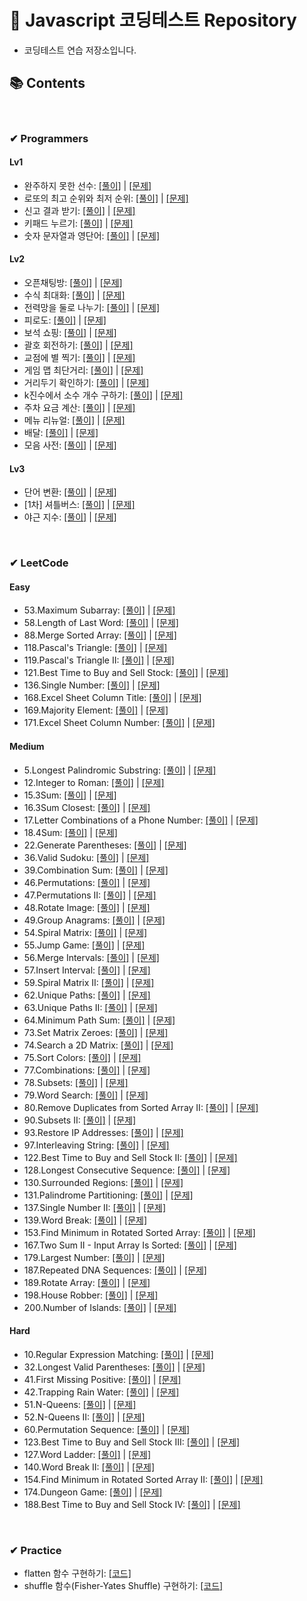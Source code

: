 # 🚩 Javascript 코딩테스트 Repository
- 코딩테스트 연습 저장소입니다.

## 📚 Contents

<br />

### ✔ Programmers

#### Lv1
- 완주하지 못한 선수: [[풀이]](https://github.com/Junhyeong-B/coding_test_practice/blob/main/Programmers/Lv1/%EC%99%84%EC%A3%BC%ED%95%98%EC%A7%80%20%EB%AA%BB%ED%95%9C%20%EC%84%A0%EC%88%98.js) | [[문제]](https://programmers.co.kr/learn/courses/30/lessons/42576)
- 로또의 최고 순위와 최저 순위: [[풀이]](https://github.com/Junhyeong-B/coding_test_practice/blob/main/Programmers/Lv1/%EB%A1%9C%EB%98%90%EC%9D%98%20%EC%B5%9C%EA%B3%A0%20%EC%88%9C%EC%9C%84%EC%99%80%20%EC%B5%9C%EC%A0%80%20%EC%88%9C%EC%9C%84.js) | [[문제]](https://programmers.co.kr/learn/courses/30/lessons/77484)
- 신고 결과 받기: [[풀이]](https://github.com/Junhyeong-B/coding_test_practice/blob/main/Programmers/Lv1/%EC%8B%A0%EA%B3%A0%20%EA%B2%B0%EA%B3%BC%20%EB%B0%9B%EA%B8%B0.js) | [[문제]](https://programmers.co.kr/learn/courses/30/lessons/92334)
- 키패드 누르기: [[풀이]](https://github.com/Junhyeong-B/coding_test_practice/blob/main/Programmers/Lv1/%ED%82%A4%ED%8C%A8%EB%93%9C%20%EB%88%84%EB%A5%B4%EA%B8%B0.js) | [[문제]](https://programmers.co.kr/learn/courses/30/lessons/67256)
- 숫자 문자열과 영단어: [[풀이]](https://github.com/Junhyeong-B/coding_test_practice/blob/main/Programmers/Lv1/%EC%88%AB%EC%9E%90%20%EB%AC%B8%EC%9E%90%EC%97%B4%EA%B3%BC%20%EC%98%81%EB%8B%A8%EC%96%B4.js) | [[문제]](https://programmers.co.kr/learn/courses/30/lessons/81301)
#### Lv2
- 오픈채팅방: [[풀이]](https://github.com/Junhyeong-B/coding_test_practice/blob/main/Programmers/Lv2/%EC%98%A4%ED%94%88%EC%B1%84%ED%8C%85%EB%B0%A9.js) | [[문제]](https://programmers.co.kr/learn/courses/30/lessons/42888)
- 수식 최대화: [[풀이]](https://github.com/Junhyeong-B/coding_test_practice/blob/main/Programmers/Lv2/%EC%88%98%EC%8B%9D%20%EC%B5%9C%EB%8C%80%ED%99%94.js) | [[문제]](https://programmers.co.kr/learn/courses/30/lessons/67257)
- 전력망을 둘로 나누기: [[풀이]](https://github.com/Junhyeong-B/coding_test_practice/blob/main/Programmers/Lv2/%EC%A0%84%EB%A0%A5%EB%A7%9D%EC%9D%84%20%EB%91%98%EB%A1%9C%20%EB%82%98%EB%88%84%EA%B8%B0.js) | [[문제]](https://programmers.co.kr/learn/courses/30/lessons/86971)
- 피로도: [[풀이]](https://github.com/Junhyeong-B/coding_test_practice/blob/main/Programmers/Lv2/%ED%94%BC%EB%A1%9C%EB%8F%84.js) | [[문제]](https://programmers.co.kr/learn/courses/30/lessons/87946)
- 보석 쇼핑: [[풀이]](https://github.com/Junhyeong-B/coding_test_practice/blob/main/Programmers/Lv2/%EB%B3%B4%EC%84%9D%20%EC%87%BC%ED%95%91.js) | [[문제]](https://programmers.co.kr/learn/courses/30/lessons/67258)
- 괄호 회전하기: [[풀이]](https://github.com/Junhyeong-B/coding_test_practice/blob/main/Programmers/Lv2/%EA%B4%84%ED%98%B8%20%ED%9A%8C%EC%A0%84%ED%95%98%EA%B8%B0.js) | [[문제]](https://programmers.co.kr/learn/courses/30/lessons/76502)
- 교점에 별 찍기: [[풀이]](https://github.com/Junhyeong-B/coding_test_practice/blob/main/Programmers/Lv2/%EA%B5%90%EC%A0%90%EC%97%90%20%EB%B3%84%20%EB%A7%8C%EB%93%A4%EA%B8%B0.js) | [[문제]](https://programmers.co.kr/learn/courses/30/lessons/87377)
- 게임 맵 최단거리: [[풀이]](https://github.com/Junhyeong-B/coding_test_practice/blob/main/Programmers/Lv2/%EA%B2%8C%EC%9E%84%20%EB%A7%B5%20%EC%B5%9C%EB%8B%A8%EA%B1%B0%EB%A6%AC.js) | [[문제]](https://programmers.co.kr/learn/courses/30/lessons/1844)
- 거리두기 확인하기: [[풀이]](https://github.com/Junhyeong-B/coding_test_practice/blob/main/Programmers/Lv2/%EA%B1%B0%EB%A6%AC%EB%91%90%EA%B8%B0%20%ED%99%95%EC%9D%B8%ED%95%98%EA%B8%B0.js) | [[문제]](https://programmers.co.kr/learn/courses/30/lessons/81302)
- k진수에서 소수 개수 구하기: [[풀이]](https://github.com/Junhyeong-B/coding_test_practice/blob/main/Programmers/Lv2/k%EC%A7%84%EC%88%98%EC%97%90%EC%84%9C%20%EC%86%8C%EC%88%98%20%EA%B0%9C%EC%88%98%20%EA%B5%AC%ED%95%98%EA%B8%B0.js) | [[문제]](https://programmers.co.kr/learn/courses/30/lessons/92335)
- 주차 요금 계산: [[풀이]](https://github.com/Junhyeong-B/coding_test_practice/blob/main/Programmers/Lv2/%EC%A3%BC%EC%B0%A8%20%EC%9A%94%EA%B8%88%20%EA%B3%84%EC%82%B0.js) | [[문제]](https://programmers.co.kr/learn/courses/30/lessons/92341)
- 메뉴 리뉴얼: [[풀이]](https://github.com/Junhyeong-B/coding_test_practice/blob/main/Programmers/Lv2/%EB%A9%94%EB%89%B4%20%EB%A6%AC%EB%89%B4%EC%96%BC.js) | [[문제]](https://programmers.co.kr/learn/courses/30/lessons/72411)
- 배달: [[풀이]](https://github.com/Junhyeong-B/coding_test_practice/blob/main/Programmers/Lv2/%EB%B0%B0%EB%8B%AC.js) | [[문제]](https://programmers.co.kr/learn/courses/30/lessons/12978)
- 모음 사전: [[풀이]](https://github.com/Junhyeong-B/coding_test_practice/blob/main/Programmers/Lv2/%EB%AA%A8%EC%9D%8C%20%EC%82%AC%EC%A0%84.js) | [[문제]](https://programmers.co.kr/learn/courses/30/lessons/84512)
#### Lv3
- 단어 변환: [[풀이]](https://github.com/Junhyeong-B/coding_test_practice/blob/main/Programmers/Lv3/%EB%8B%A8%EC%96%B4%20%EB%B3%80%ED%99%98.js) | [[문제]](https://programmers.co.kr/learn/courses/30/lessons/43163)
- [1차] 셔틀버스: [[풀이]](https://github.com/Junhyeong-B/coding_test_practice/blob/main/Programmers/Lv3/%5B1%EC%B0%A8%5D%20%EC%85%94%ED%8B%80%EB%B2%84%EC%8A%A4.js) | [[문제]](https://programmers.co.kr/learn/courses/30/lessons/17678)
- 야근 지수: [[풀이]](https://github.com/Junhyeong-B/coding_test_practice/blob/main/Programmers/Lv3/%EC%95%BC%EA%B7%BC%20%EC%A7%80%EC%88%98.js) | [[문제]](https://programmers.co.kr/learn/courses/30/lessons/12927)



<br />

### ✔ LeetCode

#### Easy
- 53.Maximum Subarray: [[풀이]](https://github.com/Junhyeong-B/coding_test_practice/blob/main/LeetCode/Easy/53.%20Maximum%20Subarray.js) | [[문제]](https://leetcode.com/problems/maximum-subarray/)
- 58.Length of Last Word: [[풀이]](https://github.com/Junhyeong-B/coding_test_practice/blob/main/LeetCode/Easy/58.%20Length%20of%20Last%20Word.js) | [[문제]](https://leetcode.com/problems/length-of-last-word/)
- 88.Merge Sorted Array: [[풀이]](https://github.com/Junhyeong-B/coding_test_practice/blob/main/LeetCode/Easy/88.%20Merge%20Sorted%20Array.js) | [[문제]](https://leetcode.com/problems/merge-sorted-array/)
- 118.Pascal's Triangle: [[풀이]](https://github.com/Junhyeong-B/coding_test_practice/blob/main/LeetCode/Easy/118.%20Pascal's%20Triangle.js) | [[문제]](https://leetcode.com/problems/pascals-triangle/)
- 119.Pascal's Triangle II: [[풀이]](https://github.com/Junhyeong-B/coding_test_practice/blob/main/LeetCode/Easy/119.%20Pascal's%20Triangle%20II.js) | [[문제]](https://leetcode.com/problems/pascals-triangle-ii/)
- 121.Best Time to Buy and Sell Stock: [[풀이]](https://github.com/Junhyeong-B/coding_test_practice/blob/main/LeetCode/Easy/121.%20Best%20Time%20to%20Buy%20and%20Sell%20Stock.js) | [[문제]](https://leetcode.com/problems/best-time-to-buy-and-sell-stock/)
- 136.Single Number: [[풀이]](https://github.com/Junhyeong-B/coding_test_practice/blob/main/LeetCode/Easy/136.%20Single%20Number.js) | [[문제]](https://leetcode.com/problems/single-number/)
- 168.Excel Sheet Column Title: [[풀이]](https://github.com/Junhyeong-B/coding_test_practice/blob/main/LeetCode/Easy/168.%20Excel%20Sheet%20Column%20Title.js) | [[문제]](https://leetcode.com/problems/excel-sheet-column-title/)
- 169.Majority Element: [[풀이]](https://github.com/Junhyeong-B/coding_test_practice/blob/main/LeetCode/Easy/169.%20Majority%20Element.js) | [[문제]](https://leetcode.com/problems/majority-element/)
- 171.Excel Sheet Column Number: [[풀이]](https://github.com/Junhyeong-B/coding_test_practice/blob/main/LeetCode/Easy/171.%20Excel%20Sheet%20Column%20Number.js) | [[문제]](https://leetcode.com/problems/excel-sheet-column-number/)
  
#### Medium
- 5.Longest Palindromic Substring: [[풀이]](https://github.com/Junhyeong-B/coding_test_practice/blob/main/LeetCode/Medium/5.%20Longest%20Palindromic%20Substring.js) | [[문제]](https://leetcode.com/problems/longest-palindromic-substring/)
- 12.Integer to Roman: [[풀이]](https://github.com/Junhyeong-B/coding_test_practice/blob/main/LeetCode/Medium/12.%20Integer%20to%20Roman.js) | [[문제]](https://leetcode.com/problems/integer-to-roman/)
- 15.3Sum: [[풀이]](https://github.com/Junhyeong-B/coding_test_practice/blob/main/LeetCode/Medium/15.%203Sum.js) | [[문제]](https://leetcode.com/problems/3sum/)
- 16.3Sum Closest: [[풀이]](https://github.com/Junhyeong-B/coding_test_practice/blob/main/LeetCode/Medium/16.%203Sum%20Closest.js) | [[문제]](https://leetcode.com/problems/3sum-closest/)
- 17.Letter Combinations of a Phone Number: [[풀이]](https://github.com/Junhyeong-B/coding_test_practice/blob/main/LeetCode/Medium/17.%20Letter%20Combinations%20of%20a%20Phone%20Number.js) | [[문제]](https://leetcode.com/problems/letter-combinations-of-a-phone-number/)
- 18.4Sum: [[풀이]](https://github.com/Junhyeong-B/coding_test_practice/blob/main/LeetCode/Medium/18.%204Sum.js) | [[문제]](https://leetcode.com/problems/4sum/)
- 22.Generate Parentheses: [[풀이]](https://github.com/Junhyeong-B/coding_test_practice/blob/main/LeetCode/Medium/22.%20Generate%20Parentheses.js) | [[문제]](https://leetcode.com/problems/generate-parentheses/)
- 36.Valid Sudoku: [[풀이]](https://github.com/Junhyeong-B/coding_test_practice/blob/main/LeetCode/Medium/36.%20Valid%20Sudoku.js) | [[문제]](https://leetcode.com/problems/valid-sudoku/)
- 39.Combination Sum: [[풀이]](https://github.com/Junhyeong-B/coding_test_practice/blob/main/LeetCode/Medium/39.%20Combination%20Sum.js) | [[문제]](https://leetcode.com/problems/combination-sum/)
- 46.Permutations: [[풀이]](https://github.com/Junhyeong-B/coding_test_practice/blob/main/LeetCode/Medium/46.%20Permutations.js) | [[문제]](https://leetcode.com/problems/permutations/)
- 47.Permutations II: [[풀이]](https://github.com/Junhyeong-B/coding_test_practice/blob/main/LeetCode/Medium/47.%20Permutations%20II.js) | [[문제]](https://leetcode.com/problems/permutations-ii/)
- 48.Rotate Image: [[풀이]](https://github.com/Junhyeong-B/coding_test_practice/blob/main/LeetCode/Medium/48.%20Rotate%20Image.js) | [[문제]](https://leetcode.com/problems/rotate-image/)
- 49.Group Anagrams: [[풀이]](https://github.com/Junhyeong-B/coding_test_practice/blob/main/LeetCode/Medium/49.%20Group%20Anagrams.js) | [[문제]](https://leetcode.com/problems/group-anagrams/)
- 54.Spiral Matrix: [[풀이]](https://github.com/Junhyeong-B/coding_test_practice/blob/main/LeetCode/Medium/54.%20Spiral%20Matrix.js) | [[문제]](https://leetcode.com/problems/spiral-matrix/)
- 55.Jump Game: [[풀이]](https://github.com/Junhyeong-B/coding_test_practice/blob/main/LeetCode/Medium/55.%20Jump%20Game.js) | [[문제]](https://leetcode.com/problems/jump-game/)
- 56.Merge Intervals: [[풀이]](https://github.com/Junhyeong-B/coding_test_practice/blob/main/LeetCode/Medium/56.%20Merge%20Intervals.js) | [[문제]](https://leetcode.com/problems/merge-intervals/)
- 57.Insert Interval: [[풀이]](https://github.com/Junhyeong-B/coding_test_practice/blob/main/LeetCode/Medium/57.%20Insert%20Interval.js) | [[문제]](https://leetcode.com/problems/insert-interval/)
- 59.Spiral Matrix II: [[풀이]](https://github.com/Junhyeong-B/coding_test_practice/blob/main/LeetCode/Medium/59.%20Spiral%20Matrix%20II.js) | [[문제]](https://leetcode.com/problems/spiral-matrix-ii/)
- 62.Unique Paths: [[풀이]](https://github.com/Junhyeong-B/coding_test_practice/blob/main/LeetCode/Medium/62.%20Unique%20Paths.js) | [[문제]](https://leetcode.com/problems/unique-paths/)
- 63.Unique Paths II: [[풀이]](https://github.com/Junhyeong-B/coding_test_practice/blob/main/LeetCode/Medium/63.%20Unique%20Paths%20II.js) | [[문제]](https://leetcode.com/problems/unique-paths-ii/)
- 64.Minimum Path Sum: [[풀이]](https://github.com/Junhyeong-B/coding_test_practice/blob/main/LeetCode/Medium/64.%20Minimum%20Path%20Sum.js) | [[문제]](https://leetcode.com/problems/minimum-path-sum/)
- 73.Set Matrix Zeroes: [[풀이]](https://github.com/Junhyeong-B/coding_test_practice/blob/main/LeetCode/Medium/73.%20Set%20Matrix%20Zeroes.js) | [[문제]](https://leetcode.com/problems/set-matrix-zeroes/)
- 74.Search a 2D Matrix: [[풀이]](https://github.com/Junhyeong-B/coding_test_practice/blob/main/LeetCode/Medium/74.%20Search%20a%202D%20Matrix.js) | [[문제]](https://leetcode.com/problems/search-a-2d-matrix/)
- 75.Sort Colors: [[풀이]](https://github.com/Junhyeong-B/coding_test_practice/blob/main/LeetCode/Medium/75.%20Sort%20Colors.js) | [[문제]](https://leetcode.com/problems/sort-colors/)
- 77.Combinations: [[풀이]](https://github.com/Junhyeong-B/coding_test_practice/blob/main/LeetCode/Medium/77.%20Combinations.js) | [[문제]](https://leetcode.com/problems/combinations/)
- 78.Subsets: [[풀이]](https://github.com/Junhyeong-B/coding_test_practice/blob/main/LeetCode/Medium/78.%20Subsets.js) | [[문제]](https://leetcode.com/problems/subsets/)
- 79.Word Search: [[풀이]](https://github.com/Junhyeong-B/coding_test_practice/blob/main/LeetCode/Medium/79.%20Word%20Search.js) | [[문제]](https://leetcode.com/problems/word-search/)
- 80.Remove Duplicates from Sorted Array II: [[풀이]](https://github.com/Junhyeong-B/coding_test_practice/blob/main/LeetCode/Medium/80.%20Remove%20Duplicates%20from%20Sorted%20Array%20II.js) | [[문제]](https://leetcode.com/problems/remove-duplicates-from-sorted-array-ii/)
- 90.Subsets II: [[풀이]](https://github.com/Junhyeong-B/coding_test_practice/blob/main/LeetCode/Medium/90.%20Subsets%20II.js) | [[문제]](https://leetcode.com/problems/subsets-ii/)
- 93.Restore IP Addresses: [[풀이]](https://github.com/Junhyeong-B/coding_test_practice/blob/main/LeetCode/Medium/93.%20Restore%20IP%20Addresses.js) | [[문제]](https://leetcode.com/problems/restore-ip-addresses/)
- 97.Interleaving String: [[풀이]](https://github.com/Junhyeong-B/coding_test_practice/blob/main/LeetCode/Medium/97.%20Interleaving%20String.js) | [[문제]](https://leetcode.com/problems/interleaving-string/)
- 122.Best Time to Buy and Sell Stock II: [[풀이]](https://github.com/Junhyeong-B/coding_test_practice/blob/main/LeetCode/Medium/122.%20Best%20Time%20to%20Buy%20and%20Sell%20Stock%20II.js) | [[문제]](https://leetcode.com/problems/best-time-to-buy-and-sell-stock-ii/)
- 128.Longest Consecutive Sequence: [[풀이]](https://github.com/Junhyeong-B/coding_test_practice/blob/main/LeetCode/Medium/128.%20Longest%20Consecutive%20Sequence.js) | [[문제]](https://leetcode.com/problems/longest-consecutive-sequence/)
- 130.Surrounded Regions: [[풀이]](https://github.com/Junhyeong-B/coding_test_practice/blob/main/LeetCode/Medium/130.%20Surrounded%20Regions.js) | [[문제]](https://leetcode.com/problems/surrounded-regions/)
- 131.Palindrome Partitioning: [[풀이]](https://github.com/Junhyeong-B/coding_test_practice/blob/main/LeetCode/Medium/131.%20Palindrome%20Partitioning.js) | [[문제]](https://leetcode.com/problems/palindrome-partitioning/)
- 137.Single Number II: [[풀이]](https://github.com/Junhyeong-B/coding_test_practice/blob/main/LeetCode/Medium/137.%20Single%20Number%20II.js) | [[문제]](https://leetcode.com/problems/single-number-ii/)
- 139.Word Break: [[풀이]](https://github.com/Junhyeong-B/coding_test_practice/blob/main/LeetCode/Medium/139.%20Word%20Break.js) | [[문제]](https://leetcode.com/problems/word-break/)
- 153.Find Minimum in Rotated Sorted Array: [[풀이]](https://github.com/Junhyeong-B/coding_test_practice/blob/main/LeetCode/Medium/153.%20Find%20Minimum%20in%20Rotated%20Sorted%20Array.js) | [[문제]](https://leetcode.com/problems/find-minimum-in-rotated-sorted-array/)
- 167.Two Sum II - Input Array Is Sorted: [[풀이]](https://github.com/Junhyeong-B/coding_test_practice/blob/main/LeetCode/Medium/167.%20Two%20Sum%20II%20-%20Input%20Array%20Is%20Sorted.js) | [[문제]](https://leetcode.com/problems/two-sum-ii-input-array-is-sorted/)
- 179.Largest Number: [[풀이]](https://github.com/Junhyeong-B/coding_test_practice/blob/main/LeetCode/Medium/179.%20Largest%20Number.js) | [[문제]](https://leetcode.com/problems/largest-number/)
- 187.Repeated DNA Sequences: [[풀이]](https://github.com/Junhyeong-B/coding_test_practice/blob/main/LeetCode/Medium/187.%20Repeated%20DNA%20Sequences.js) | [[문제]](https://leetcode.com/problems/repeated-dna-sequences/)
- 189.Rotate Array: [[풀이]](https://github.com/Junhyeong-B/coding_test_practice/blob/main/LeetCode/Medium/189.%20Rotate%20Array.js) | [[문제]](https://leetcode.com/problems/rotate-array/)
- 198.House Robber: [[풀이]](https://github.com/Junhyeong-B/coding_test_practice/blob/main/LeetCode/Medium/198.%20House%20Robber.ts) | [[문제]](https://leetcode.com/problems/house-robber/)
- 200.Number of Islands: [[풀이]](https://github.com/Junhyeong-B/coding_test_practice/blob/main/LeetCode/Medium/200.%20Number%20of%20Islands.ts) | [[문제]](https://leetcode.com/problems/number-of-islands/)
#### Hard
- 10.Regular Expression Matching: [[풀이]](https://github.com/Junhyeong-B/coding_test_practice/blob/main/LeetCode/Hard/10.%20Regular%20Expression%20Matching.js) | [[문제]](https://leetcode.com/problems/regular-expression-matching/)
- 32.Longest Valid Parentheses: [[풀이]](https://github.com/Junhyeong-B/coding_test_practice/blob/main/LeetCode/Hard/32.%20Longest%20Valid%20Parentheses.js) | [[문제]](https://leetcode.com/problems/longest-valid-parentheses/)
- 41.First Missing Positive: [[풀이]](https://github.com/Junhyeong-B/coding_test_practice/blob/main/LeetCode/Hard/41.%20First%20Missing%20Positive.js) | [[문제]](https://leetcode.com/problems/first-missing-positive/)
- 42.Trapping Rain Water: [[풀이]](https://github.com/Junhyeong-B/coding_test_practice/blob/main/LeetCode/Hard/42.%20Trapping%20Rain%20Water.js) | [[문제]](https://leetcode.com/problems/trapping-rain-water/)
- 51.N-Queens: [[풀이]](https://github.com/Junhyeong-B/coding_test_practice/blob/main/LeetCode/Hard/51.%20N-Queens.js) | [[문제]](https://leetcode.com/problems/n-queens/)
- 52.N-Queens II: [[풀이]](https://github.com/Junhyeong-B/coding_test_practice/blob/main/LeetCode/Hard/52.%20N-Queens%20II.js) | [[문제]](https://leetcode.com/problems/n-queens-ii/)
- 60.Permutation Sequence: [[풀이]](https://github.com/Junhyeong-B/coding_test_practice/blob/main/LeetCode/Hard/60.%20Permutation%20Sequence.js) | [[문제]](https://leetcode.com/problems/permutation-sequence/)
- 123.Best Time to Buy and Sell Stock III: [[풀이]](https://github.com/Junhyeong-B/coding_test_practice/blob/main/LeetCode/Hard/123.%20Best%20Time%20to%20Buy%20and%20Sell%20Stock%20III.js) | [[문제]](https://leetcode.com/problems/best-time-to-buy-and-sell-stock-iii/)
- 127.Word Ladder: [[풀이]](https://github.com/Junhyeong-B/coding_test_practice/blob/main/LeetCode/Hard/127.%20Word%20Ladder.js) | [[문제]](https://leetcode.com/problems/word-ladder/)
- 140.Word Break II: [[풀이]](https://github.com/Junhyeong-B/coding_test_practice/blob/main/LeetCode/Hard/140.%20Word%20Break%20II.js) | [[문제]](https://leetcode.com/problems/word-break-ii/)
- 154.Find Minimum in Rotated Sorted Array II: [[풀이]](https://github.com/Junhyeong-B/coding_test_practice/blob/main/LeetCode/Hard/154.%20Find%20Minimum%20in%20Rotated%20Sorted%20Array%20II.js) | [[문제]](https://leetcode.com/problems/find-minimum-in-rotated-sorted-array-ii/)
- 174.Dungeon Game: [[풀이]](https://github.com/Junhyeong-B/coding_test_practice/blob/main/LeetCode/Hard/174.%20Dungeon%20Game.js) | [[문제]](https://leetcode.com/problems/dungeon-game/)
- 188.Best Time to Buy and Sell Stock IV: [[풀이]](https://github.com/Junhyeong-B/coding_test_practice/blob/main/LeetCode/Hard/188.%20Best%20Time%20to%20Buy%20and%20Sell%20Stock%20IV.js) | [[문제]](https://leetcode.com/problems/best-time-to-buy-and-sell-stock-iv/)

<br />

### ✔ Practice

- flatten 함수 구현하기: [[코드]](https://github.com/Junhyeong-B/coding_test_practice/blob/main/Practice/flatten.js)
- shuffle 함수(Fisher-Yates Shuffle) 구현하기: [[코드]](https://github.com/Junhyeong-B/coding_test_practice/blob/main/Practice/shuffle.ts)
